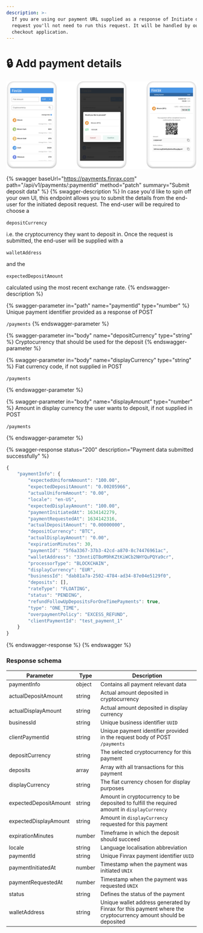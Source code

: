 ```yaml
---
description: >-
  If you are using our payment URL supplied as a response of Initiate deposit
  request you'll not need to run this request. It will be handled by our hosted
  checkout application.
---
```


# 🔒 Add payment details

![](<../../.gitbook/assets/Component 81.png>)

{% swagger baseUrl="https://payments.finrax.com" path="/api/v1/payments/:paymentId" method="patch" summary="Submit deposit data" %}
{% swagger-description %}
In case you'd like to spin off your own UI, this endpoint allows you to submit the details from the end-user for the initiated deposit request. The end-user will be required to choose a 

`depositCurrency`

 i.e. the cryptocurrency they want to deposit in. Once the request is submitted, the end-user will be supplied with a 

`walletAddress`

 and the 

`expectedDepositAmount`

 calculated using the most recent exchange rate.
{% endswagger-description %}

{% swagger-parameter in="path" name="paymentId" type="number" %}
Unique payment identifier provided as a response of POST 

`/payments`
{% endswagger-parameter %}

{% swagger-parameter in="body" name="depositCurrency" type="string" %}
Cryptocurrency that should be used for the deposit
{% endswagger-parameter %}

{% swagger-parameter in="body" name="displayCurrency" type="string" %}
Fiat currency code, if not supplied in POST 

`/payments`

 
{% endswagger-parameter %}

{% swagger-parameter in="body" name="displayAmount" type="number" %}
Amount in display currency the user wants to deposit, if not supplied in POST

`/payments`

 
{% endswagger-parameter %}

{% swagger-response status="200" description="Payment data submitted successfully" %}
```javascript
{
    "paymentInfo": {
        "expectedUniformAmount": "100.00",
        "expectedDepositAmount": "0.00205966",
        "actualUniformAmount": "0.00",
        "locale": "en-US",
        "expectedDisplayAmount": "100.00",
        "paymentInitiatedAt": 1634142279,
        "paymentRequestedAt": 1634142316,
        "actualDepositAmount": "0.00000000",
        "depositCurrency": "BTC",
        "actualDisplayAmount": "0.00",
        "expirationMinutes": 30,
        "paymentId": "5f6a3367-37b3-42cd-a870-8c74476961ac",
        "walletAddress": "33nntiQTBoM9hKZtKiWCb2NHYQuPQYa9cr",
        "processorType": "BLOCKCHAIN",
        "displayCurrency": "EUR",
        "businessId": "dab81a7a-2502-4784-ad34-87e04e5129f0",
        "deposits": [],
        "rateType": "FLOATING",
        "status": "PENDING",
        "refundFollowUpDepositsForOneTimePayments": true,
        "type": "ONE_TIME",
        "overpaymentPolicy": "EXCESS_REFUND",
        "clientPaymentId": "test_payment_1"
    }
}
```
{% endswagger-response %}
{% endswagger %}

### Response schema

| Parameter             | Type   | Description                                                                                                    |
| --------------------- | ------ | -------------------------------------------------------------------------------------------------------------- |
| paymentInfo           | object | Contains all payment relevant data                                                                             |
| actualDepositAmount   | string | Actual amount deposited in cryptocurrency                                                                      |
| actualDisplayAmount   | string | Actual amount deposited in display currency                                                                    |
| businessId            | string | Unique business identifier `UUID`                                                                              |
| clientPaymentId       | string | Unique payment identifier provided in the request body of POST `/payments`                                     |
| depositCurrency       | string | The selected cryptocurrency for this payment                                                                   |
| deposits              | array  | Array with all transactions for this payment                                                                   |
| displayCurrency       | string | The fiat currency chosen for display purposes                                                                  |
| expectedDepositAmount | string | Amount in cryptocurrency to be deposited to fulfill the required amount in `displayCurrency`                   |
| expectedDisplayAmount | string | Amount in `displayCurrency `requested for this payment                                                         |
| expirationMinutes     | number | Timeframe in which the deposit should succeed                                                                  |
| locale                | string | Language localisation abbreviation                                                                             |
| paymentId             | string | Unique Finrax payment identifier `UUID`                                                                        |
| paymentInitiatedAt    | number | Timestamp when the payment was initiated `UNIX`                                                                |
| paymentRequestedAt    | number | Timestamp when the payment was requested `UNIX`                                                                |
| status                | string | Defines the status of the payment                                                                              |
| walletAddress         | string | Unique wallet address generated by Finrax for this payment where the cryptocurrency amount should be deposited |


